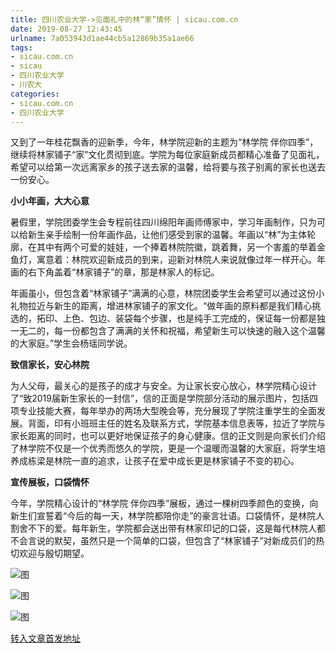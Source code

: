 ```yaml
---
title: 四川农业大学->见面礼中的林“家”情怀 | sicau.com.cn
date: 2019-08-27 12:43:45
urlname: 7a053943d1ae44cb5a12869b35a1ae66
tags: 
- sicau.com.cn
- sicau
- 四川农业大学
- 川农大
categories:
- sicau.com.cn
- 四川农业大学
---
```



又到了一年桂花飘香的迎新季，今年，林学院迎新的主题为“林学院 伴你四季”，继续将林家铺子“家”文化贯彻到底。学院为每位家庭新成员都精心准备了见面礼，希望可以给第一次远离家乡的孩子送去家的温馨，给将要与孩子别离的家长也送去一份安心。

**小小年画，大大心意**

暑假里，学院团委学生会专程前往四川绵阳年画师傅家中，学习年画制作，只为可以给新生亲手绘制一份年画作品，让他们感受到家的温馨。年画以“林”为主体轮廓，在其中有两个可爱的娃娃，一个捧着林院院徽，跳着舞，另一个害羞的举着金鱼灯，寓意着：林院欢迎新成员的到来，迎新对林院人来说就像过年一样开心。年画的右下角盖着“林家铺子”的章，那是林家人的标记。

年画虽小，但包含着“林家铺子”满满的心意，林院团委学生会希望可以通过这份小礼物拉近与新生的距离，增进林家铺子的家文化。“做年画的原料都是我们精心挑选的，拓印、上色、包边、装袋每个步骤，也是纯手工完成的，保证每一份都是独一无二的，每一份都包含了满满的关怀和祝福，希望新生可以快速的融入这个温馨的大家庭。”学生会杨瑶同学说。

**致信家长，安心林院**

为人父母，最关心的是孩子的成才与安全。为让家长安心放心，林学院精心设计了“致2019届新生家长的一封信”，信的正面是学院部分活动的展示图片，包括四项专业技能大赛，每年举办的两场大型晚会等，充分展现了学院注重学生的全面发展。背面，印有小班班主任的姓名及联系方式，学院基本信息表等，拉近了学院与家长距离的同时，也可以更好地保证孩子的身心健康。信的正文则是向家长们介绍了林学院不仅是一个优秀而悠久的学院，更是一个温暖而温馨的大家庭，将学生培养成栋梁是林院一直的追求，让孩子在爱中成长更是林家铺子不变的初心。

**宣传展板，口袋情怀**

今年，学院精心设计的“林学院 伴你四季”展板，通过一棵树四季颜色的变换，向新生们宣誓着“今后的每一天，林学院都陪你走”的豪言壮语。口袋情怀，是林院人割舍不下的爱。每年新生，学院都会送出带有林家印记的口袋，这是每代林院人都不会言说的默契，虽然只是一个简单的口袋，但包含了“林家铺子”对新成员们的热切欢迎与殷切期望。



![图](https://news.sicau.edu.cn/__local/F/50/FD/C44F8AB3A9890DC26DC524ADBD0_F2359A13_5C7C8.jpg)

![图](https://news.sicau.edu.cn/__local/6/AA/A7/D97BC8CC055FE0A86386C765D3D_DF1E70B5_2819A.jpg)

![图](https://news.sicau.edu.cn/__local/0/1D/0B/33F77685CF5A83FA9B420B745BC_85978686_29B5A.jpg)

[转入文章首发地址](https://news.sicau.edu.cn/info/1078/52959.htm)